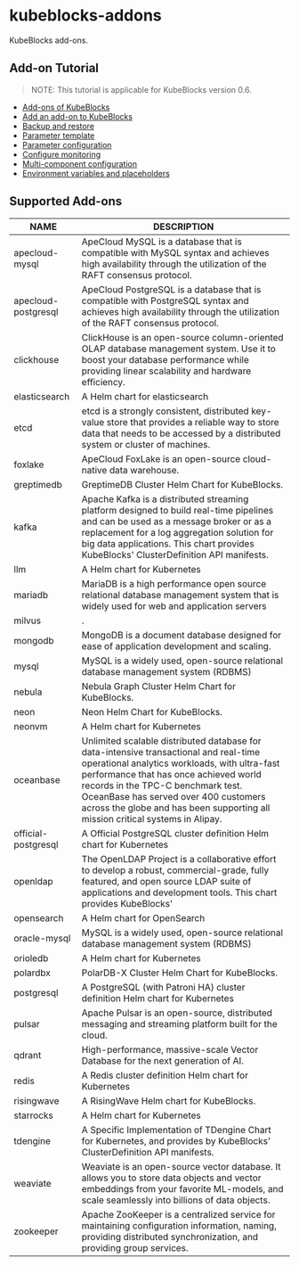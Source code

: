 # kubeblocks-addons
KubeBlocks add-ons.

## Add-on Tutorial
> NOTE: This tutorial is applicable for KubeBlocks version 0.6.

* [Add-ons of KubeBlocks](https://kubeblocks.io/docs/release-0.6/developer_docs/integration/add-ons-of-kubeblocks)
* [Add an add-on to KubeBlocks](https://kubeblocks.io/docs/release-0.6/developer_docs/integration/how-to-add-an-add-on)
* [Backup and restore](https://kubeblocks.io/docs/release-0.6/developer_docs/integration/backup-and-restore)
* [Parameter template](https://kubeblocks.io/docs/release-0.6/developer_docs/integration/parameter-template)
* [Parameter configuration](https://kubeblocks.io/docs/release-0.6/developer_docs/integration/parameter-configuration)
* [Configure monitoring](https://kubeblocks.io/docs/release-0.6/developer_docs/integration/monitoring)
* [Multi-component configuration](https://kubeblocks.io/docs/release-0.6/developer_docs/integration/multi-component)
* [Environment variables and placeholders](https://kubeblocks.io/docs/release-0.6/developer_docs/integration/environment-variables-and-placeholders)

## Supported Add-ons
| NAME | DESCRIPTION |
| ---- | ----------- |
| apecloud-mysql | ApeCloud MySQL is a database that is compatible with MySQL syntax and achieves high availability through the utilization of the RAFT consensus protocol. |
| apecloud-postgresql | ApeCloud PostgreSQL is a database that is compatible with PostgreSQL syntax and achieves high availability through the utilization of the RAFT consensus protocol. |
| clickhouse | ClickHouse is an open-source column-oriented OLAP database management system. Use it to boost your database performance while providing linear scalability and hardware efficiency. |
| elasticsearch | A Helm chart for elasticsearch |
| etcd | etcd is a strongly consistent, distributed key-value store that provides a reliable way to store data that needs to be accessed by a distributed system or cluster of machines. |
| foxlake | ApeCloud FoxLake is an open-source cloud-native data warehouse. |
| greptimedb | GreptimeDB Cluster Helm Chart for KubeBlocks. |
| kafka | Apache Kafka is a distributed streaming platform designed to build real-time pipelines and can be used as a message broker or as a replacement for a log aggregation solution for big data applications. This chart provides KubeBlocks' ClusterDefinition API manifests. |
| llm | A Helm chart for Kubernetes |
| mariadb | MariaDB is a high performance open source relational database management system that is widely used for web and application servers |
| milvus | . |
| mongodb | MongoDB is a document database designed for ease of application development and scaling. |
| mysql | MySQL is a widely used, open-source relational database management system (RDBMS) |
| nebula | Nebula Graph Cluster Helm Chart for KubeBlocks. |
| neon | Neon Helm Chart for KubeBlocks. |
| neonvm | A Helm chart for Kubernetes |
| oceanbase | Unlimited scalable distributed database for data-intensive transactional and real-time operational analytics workloads, with ultra-fast performance that has once achieved world records in the TPC-C benchmark test. OceanBase has served over 400 customers across the globe and has been supporting all mission critical systems in Alipay. |
| official-postgresql | A Official PostgreSQL cluster definition Helm chart for Kubernetes |
| openldap | The OpenLDAP Project is a collaborative effort to develop a robust, commercial-grade, fully featured, and open source LDAP suite of applications and development tools. This chart provides KubeBlocks' |
| opensearch | A Helm chart for OpenSearch |
| oracle-mysql | MySQL is a widely used, open-source relational database management system (RDBMS) |
| orioledb | A Helm chart for Kubernetes |
| polardbx | PolarDB-X Cluster Helm Chart for KubeBlocks. |
| postgresql | A PostgreSQL (with Patroni HA) cluster definition Helm chart for Kubernetes |
| pulsar | Apache Pulsar is an open-source, distributed messaging and streaming platform built for the cloud. |
| qdrant | High-performance, massive-scale Vector Database for the next generation of AI. |
| redis | A Redis cluster definition Helm chart for Kubernetes |
| risingwave | A RisingWave Helm chart for KubeBlocks. |
| starrocks | A Helm chart for Kubernetes |
| tdengine | A Specific Implementation of TDengine Chart for Kubernetes, and provides by KubeBlocks' ClusterDefinition API manifests. |
| weaviate | Weaviate is an open-source vector database. It allows you to store data objects and vector embeddings from your favorite ML-models, and scale seamlessly into billions of data objects. |
| zookeeper | Apache ZooKeeper is a centralized service for maintaining configuration information, naming, providing distributed synchronization, and providing group services. |